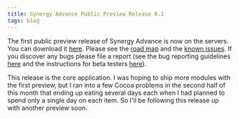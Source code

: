 ```yaml
---
title: Synergy Advance Public Preview Release 0.1
tags: blog
---
```


The first public preview release of Synergy Advance is now on the servers. You can download it [here](http://wincent.com/a/products/synergy-advance/download/). Please see the [road map](http://wincent.com/a/products/synergy-advance/road-map/) and the [known issues](http://wincent.com/a/products/synergy-advance/known-issues/). If you discover any bugs please file a report (see the bug reporting guidelines [here](http://wincent.com/a/knowledge-base/archives/2004/11/how_to_file_a_g.php) and the instructions for beta testers [here](http://wincent.com/a/knowledge-base/archives/2005/04/information_for.php)).

This release is the core application. I was hoping to ship more modules with the first preview, but I ran into a few Cocoa problems in the second half of this month that ending up eating several days each when I had planned to spend only a single day on each item. So I'll be following this release up with another preview soon.
